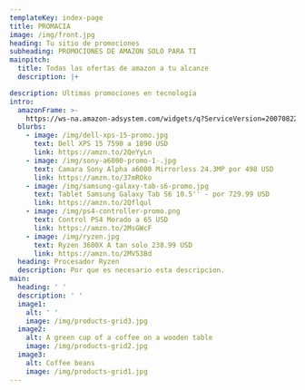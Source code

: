 ```yaml
---
templateKey: index-page
title: PROMACIA
image: /img/front.jpg
heading: Tu sitio de promociones
subheading: PROMOCIONES DE AMAZON SOLO PARA TI
mainpitch:
  title: Todas las ofertas de amazon a tu alcanze
  description: |+

description: Ultimas promociones en tecnologia
intro:
  amazonFrame: >-
    https://ws-na.amazon-adsystem.com/widgets/q?ServiceVersion=20070822&OneJS=1&Operation=GetAdHtml&MarketPlace=US&source=ss&ref=as_ss_li_til&ad_type=product_link&tracking_id=ismaloencuent-20&language=en_US&marketplace=amazon&region=US&placement=B0794W1SKP&asins=B0794W1SKP&linkId=126c54ba1992ec0114d0488fd4d55820&show_border=true&link_opens_in_new_window=true
  blurbs:
    - image: /img/dell-xps-15-promo.jpg
      text: Dell XPS 15 7590 a 1890 USD
      link: https://amzn.to/2QeYyLn
    - image: /img/sony-a6000-promo-1-.jpg
      text: Camara Sony Alpha a6000 Mirrorless 24.3MP por 498 USD
      link: https://amzn.to/37mROko
    - image: /img/samsung-galaxy-tab-s6-promo.jpg
      text: Tablet Samsung Galaxy Tab S6 10.5'' - por 729.99 USD
      link: https://amzn.to/2Qflqul
    - image: /img/ps4-controller-promo.png
      text: Control PS4 Morado a 65 USD
      link: https://amzn.to/2MsGWcF
    - image: /img/ryzen.jpg
      text: Ryzen 3600X A tan solo 238.99 USD
      link: https://amzn.to/2MV53Bd
  heading: Procesador Ryzen
  description: Por que es necesario esta descripcion.
main:
  heading: ' '
  description: ' '
  image1:
    alt: ' '
    image: /img/products-grid3.jpg
  image2:
    alt: A green cup of a coffee on a wooden table
    image: /img/products-grid2.jpg
  image3:
    alt: Coffee beans
    image: /img/products-grid1.jpg
---
```


